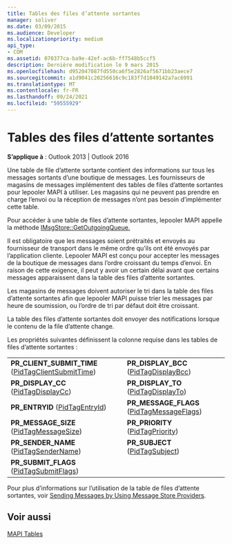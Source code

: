 ```yaml
---
title: Tables des files d’attente sortantes
manager: soliver
ms.date: 03/09/2015
ms.audience: Developer
ms.localizationpriority: medium
api_type:
- COM
ms.assetid: 070377ca-ba9e-42ef-ac6b-ff7548b5ccf5
description: Dernière modification le 9 mars 2015
ms.openlocfilehash: d952047087fd550ca6f5e2826af5671bb23aece7
ms.sourcegitcommit: a1d9041c20256616c9c183f7d1049142a7ac6991
ms.translationtype: MT
ms.contentlocale: fr-FR
ms.lasthandoff: 09/24/2021
ms.locfileid: "59555929"
---
```

# <a name="outgoing-queue-tables"></a>Tables des files d’attente sortantes

  
  
**S’applique à** : Outlook 2013 | Outlook 2016 
  
Une table de file d’attente sortante contient des informations sur tous les messages sortants d’une boutique de messages. Les fournisseurs de magasins de messages implémentent des tables de files d’attente sortantes pour lepooler MAPI à utiliser. Les magasins qui ne peuvent pas prendre en charge l’envoi ou la réception de messages n’ont pas besoin d’implémenter cette table. 
  
Pour accéder à une table de files d’attente sortantes, lepooler MAPI appelle la méthode [IMsgStore::GetOutgoingQueue.](imsgstore-getoutgoingqueue.md) 
  
Il est obligatoire que les messages soient prétraités et envoyés au fournisseur de transport dans le même ordre qu’ils ont été envoyés par l’application cliente. Lepooler MAPI est conçu pour accepter les messages de la boutique de messages dans l’ordre croissant du temps d’envoi. En raison de cette exigence, il peut y avoir un certain délai avant que certains messages apparaissent dans la table des files d’attente sortantes. 
  
Les magasins de messages doivent autoriser le tri dans la table des files d’attente sortantes afin que lepooler MAPI puisse trier les messages par heure de soumission, ou l’ordre de tri par défaut doit être croissant. 
  
La table des files d’attente sortantes doit envoyer des notifications lorsque le contenu de la file d’attente change.
  
Les propriétés suivantes définissent la colonne requise dans les tables de files d’attente sortantes :
  
|||
|:-----|:-----|
|**PR_CLIENT_SUBMIT_TIME** ([PidTagClientSubmitTime](pidtagclientsubmittime-canonical-property.md))  <br/> |**PR_DISPLAY_BCC** ([PidTagDisplayBcc](pidtagdisplaybcc-canonical-property.md))  <br/> |
|**PR_DISPLAY_CC** ([PidTagDisplayCc](pidtagdisplaycc-canonical-property.md))  <br/> |**PR_DISPLAY_TO** ([PidTagDisplayTo](pidtagdisplayto-canonical-property.md))  <br/> |
|**PR_ENTRYID** ([PidTagEntryId](pidtagentryid-canonical-property.md))  <br/> |**PR_MESSAGE_FLAGS** ([PidTagMessageFlags](pidtagmessageflags-canonical-property.md))  <br/> |
|**PR_MESSAGE_SIZE** ([PidTagMessageSize](pidtagmessagesize-canonical-property.md))  <br/> |**PR_PRIORITY** ([PidTagPriority](pidtagpriority-canonical-property.md))  <br/> |
|**PR_SENDER_NAME** ([PidTagSenderName](pidtagsendername-canonical-property.md))  <br/> |**PR_SUBJECT** ([PidTagSubject](pidtagsubject-canonical-property.md))  <br/> |
|**PR_SUBMIT_FLAGS** ([PidTagSubmitFlags](pidtagsubmitflags-canonical-property.md))  <br/> | <br/> |
   
Pour plus d’informations sur l’utilisation de la table de files d’attente sortantes, voir [Sending Messages by Using Message Store Providers](sending-messages-by-using-message-store-providers.md).
  
## <a name="see-also"></a>Voir aussi



[MAPI Tables](mapi-tables.md)

